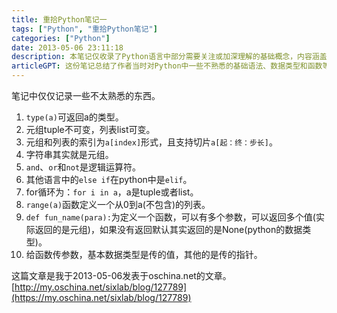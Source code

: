 ```yaml
---
title: 重拾Python笔记一
tags: ["Python", "重拾Python笔记"]
categories: ["Python"]
date: 2013-05-06 23:11:18
description: 本笔记仅收录了Python语言中部分需要关注或加深理解的基础概念，内容涵盖数据类型、运算符、程序结构及函数定义等方面。
articleGPT: 这份笔记总结了作者当时对Python中一些不熟悉的基础语法、数据类型和函数等核心概念。
---
```


笔记中仅仅记录一些不太熟悉的东西。  

  1. `type(a)`可返回a的类型。
  2. 元组tuple不可变，列表list可变。
  3. 元组和列表的索引为`a[index]`形式，且支持切片`a[起：终：步长]`。
  4. 字符串其实就是元组。
  5. `and`、`or`和`not`是逻辑运算符。
  6. 其他语言中的`else if`在python中是`elif`。
  7. for循环为：`for i in a`，a是tuple或者list。
  8. `range(a)`函数定义一个从0到a(不包含)的列表。
  9. `def fun_name(para):`为定义一个函数，可以有多个参数，可以返回多个值(实际返回的是元组)，如果没有返回默认其实返回的是None(python的数据类型)。
  10. 给函数传参数，基本数据类型是传的值，其他的是传的指针。

这篇文章是我于2013-05-06发表于oschina.net的文章。[http://my.oschina.net/sixlab/blog/127789](https://my.oschina.net/sixlab/blog/127789)

